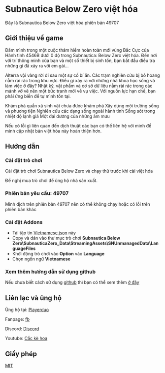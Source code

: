 # Subnautica Below Zero việt hóa
Đây là Subnautica Below Zero việt hóa phiên bản 49707
## Giới thiệu về game
Đắm mình trong một cuộc thám hiểm hoàn toàn mới vùng Bắc Cực của Hành tinh 4546B dưới 0 độ trong Subnautica: Below Zero việt hóa. Đến nơi với trí thông minh của bạn và một số thiết bị sinh tồn, bạn bắt đầu điều tra những gì đã xảy ra với em gái…

Alterra vội vàng rời đi sau một sự cố bí ẩn. Các trạm nghiên cứu bị bỏ hoang nằm rải rác trong khu vực. Điều gì xảy ra với những nhà khoa học sống và làm việc ở đây? Nhật ký, vật phẩm và cơ sở dữ liệu nằm rải rác trong các mảnh vỡ vẽ nên một bức tranh mới về vụ việc. Với nguồn lực hạn chế, bạn phải ứng biến để tự mình tồn tại.

Khám phá quần xã sinh vật chưa được khám phá
Xây dựng môi trường sống và phương tiện
Nghiên cứu các dạng sống ngoài hành tinh
Sống sót trong nhiệt độ lạnh giá
Một đại dương của những âm mưu

Nếu có lỗi gì liên quan đến dịch thuật các bạn có thể liên hệ với mình để mình cập nhật bản việt hóa này hoàn thiện hơn.
## Hướng dẫn
### Cài đặt trò chơi

Cài đặt trò chơi Subnautica Below Zero và chạy thử trước khi cài việt hóa

Đề nghị mua trò chơi để ủng hộ nhà sản xuất.

### Phiên bản yêu cầu: 49707

Mình dịch trên phiên bản 49707 nên có thể không chạy hoặc có lỗi trên phiên bản khác

### Cài đặt Addons

- Tải tập tin [Vietnamese.json](/Vietnamese.json) này
- Copy và dán vào thư mục trò chơi **Subnautica Below Zero\SubnauticaZero_Data\StreamingAssets\SNUnmanagedData\LanguageFiles**
- Khởi động trò chơi vào **Option** vào **Language**
- Chọn ngôn ngữ **Vietnamese**

### Xem thêm hướng dẫn sử dụng github

Nếu chưa biết cách sử dụng [github](https://github.com) thì bạn có thể xem thêm [ở đây](https://github.com/cackehoa/cackehoa/blob/main/huongdan/HUONG-DAN.md)

## Liên lạc và ủng hộ
Ủng hộ tại: [Playerduo](https://playerduo.net/cackehoa)

Fanpage: [fb](https://www.facebook.com/cackehoa)

Discord: [Discord](https://discord.gg/Z5C98FG)

Youtube: [Cắc kè hoa](https://www.youtube.com/c/Cắckèhoa)
## Giấy phép
[MIT](LICENSE)
